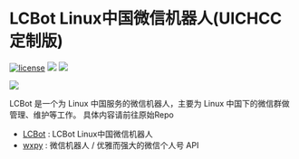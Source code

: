 # LCBot Linux中国微信机器人(UICHCC 定制版)

[![license](https://img.shields.io/github/license/mashape/apistatus.svg)](https://github.com/bestony/LCBot/blob/master/LICENSE) ![](https://img.shields.io/badge/Language-Python-blue.svg) ![](https://img.shields.io/badge/Python-3.X-red.svg)

![](https://postimg.aliavv.com/mbp/b69eb.png)

LCBot 是一个为 Linux 中国服务的微信机器人，主要为 Linux 中国下的微信群做管理、维护等工作。
具体内容请前往原始Repo
- [LCBot](https://github.com/LCTT/LCBot) : LCBot Linux中国微信机器人
- [wxpy](https://github.com/youfou/wxpy) : 微信机器人 / 优雅而强大的微信个人号 API

